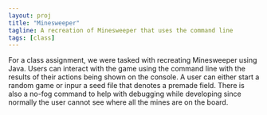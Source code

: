 ```yaml
---
layout: proj
title: "Minesweeper"
tagline: A recreation of Minesweeper that uses the command line
tags: [class]
---
```


For a class assignment, we were tasked with recreating Minesweeper using Java. Users can interact with the game using the command line with the results of their actions being shown on the console. A user can either start a random game or inpur a seed file that denotes a premade field. There is also a no-fog command to help with debugging while developing since normally the user cannot see where all the mines are on the board.
